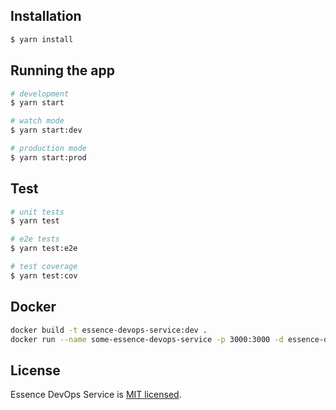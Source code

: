 ## Installation

```bash
$ yarn install
```

## Running the app

```bash
# development
$ yarn start

# watch mode
$ yarn start:dev

# production mode
$ yarn start:prod
```

## Test

```bash
# unit tests
$ yarn test

# e2e tests
$ yarn test:e2e

# test coverage
$ yarn test:cov
```

## Docker
```bash
docker build -t essence-devops-service:dev .
docker run --name some-essence-devops-service -p 3000:3000 -d essence-devops-service:dev
``` 

## License

Essence DevOps Service is [MIT licensed](LICENSE).
